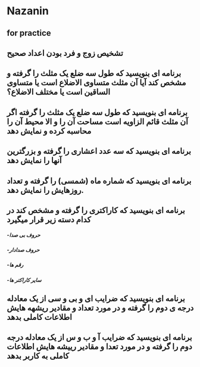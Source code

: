 # Nazanin
## for practice
##   تشخیص زوج و فرد بودن اعداد صحیح
## برنامه ای بنویسید که طول سه ضلع یک مثلث را گرفته و مشخص کند آیا آن مثلث متساوی الاضلاع است یا متساوی الساقین است یا مختلف الاضلاع؟ 
## برنامه ای بنویسید که طول سه ضلع یک مثلث را گرفته اگر آن مثلث قائم الزاویه است مساحت آن را و الا محیط آن را محاسبه کرده و نمایش دهد
## برنامه ای بنویسید که سه عدد اعشاری را گرفته و بزرگترین آنها را نمایش دهد
## برنامه ای بنویسید که شماره ماه (شمسی) را گرفته و تعداد روزهایش را نمایش دهد.
## برنامه ای بنویسید که کاراکتری را گرفته و مشخص کند در کدام دسته زیر قرار میگیرد
##### -حروف بی صدا
##### -حروف صدادار
##### -رقم ها
##### -سایر کاراکتر ها
## برنامه ای بنویسید که ضرایب ای و بی و سی از یک معادله درجه ی دوم را گرفته و در مورد تعداد و مقادیر ریشهه هایش اطلاعات کاملی بدهد
## برنامه ای بنویسید که ضرایب آ و ب و س از یک معادله  درجه دوم را گرفته و در مورد تعدا و مقادیر رییشه هایش اطلاعات کاملی به کاربر بدهد
